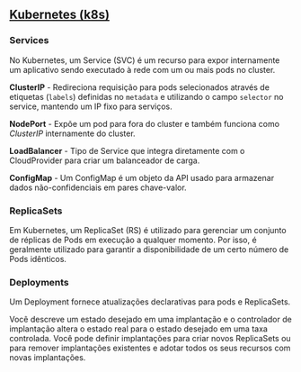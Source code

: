 ## [Kubernetes (k8s)](https://kubernetes.io/docs/home/)

### Services

No Kubernetes, um Service (SVC) é um recurso para expor internamente um aplicativo sendo executado à rede com um ou mais pods no cluster.

**ClusterIP** - Redireciona requisição para pods selecionados através de etiquetas (`labels`) definidas no `metadata` e utilizando o campo `selector` no service, mantendo um IP fixo para serviços.

**NodePort** - Expõe um pod para fora do cluster e também funciona como _ClusterIP_ internamente do cluster.

**LoadBalancer** - Tipo de Service que integra diretamente com o CloudProvider para criar um balanceador de carga.

**ConfigMap** - Um ConfigMap é um objeto da API usado para armazenar dados não-confidenciais em pares chave-valor.

### ReplicaSets

Em Kubernetes, um ReplicaSet (RS) é utilizado para gerenciar um conjunto de réplicas de Pods em execução a qualquer momento. Por isso, é geralmente utilizado para garantir a disponibilidade de um certo número de Pods idênticos.

### Deployments

Um Deployment fornece atualizações declarativas para pods e ReplicaSets.

Você descreve um estado desejado em uma implantação e o controlador de implantação altera o estado real para o estado desejado em uma taxa controlada. Você pode definir implantações para criar novos ReplicaSets ou para remover implantações existentes e adotar todos os seus recursos com novas implantações.
